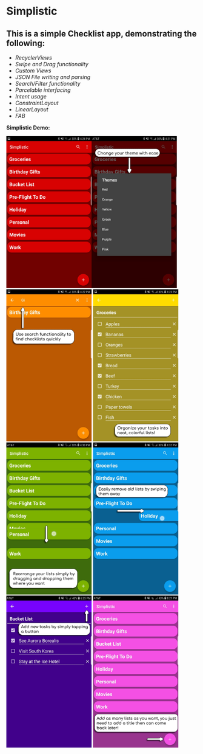 # Simplistic
## This is a simple Checklist app, demonstrating the following:
- *RecyclerViews*
- *Swipe and Drag functionality*
- *Custom Views*
- *JSON File writing and parsing*
- *Search/Filter functionality*
- *Parcelable interfacing*
- *Intent usage*
- *ConstraintLayout*
- *LinearLayout*
- *FAB*

**Simplistic Demo:**

<img src="Images/Screenshot_1.jpg" height="400"><img src="Images/Screenshot_2.jpg" height="400">
<img src="Images/Screenshot_3.jpg" height="400">
<img src="Images/Screenshot_4.jpg" height="400">
<img src="Images/Screenshot_5.jpg" height="400">
<img src="Images/Screenshot_6.jpg" height="400">
<img src="Images/Screenshot_7.jpg" height="400">
<img src="Images/Screenshot_8.jpg" height="400">
